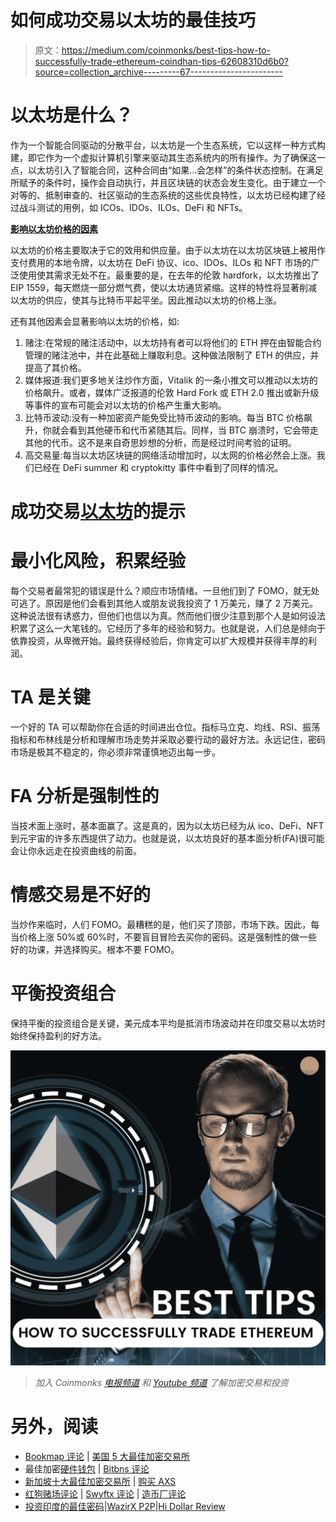 # 如何成功交易以太坊的最佳技巧

> 原文：<https://medium.com/coinmonks/best-tips-how-to-successfully-trade-ethereum-coindhan-tips-62608310d6b0?source=collection_archive---------67----------------------->

# 以太坊是什么？

作为一个智能合同驱动的分散平台，以太坊是一个生态系统，它以这样一种方式构建，即它作为一个虚拟计算机引擎来驱动其生态系统内的所有操作。为了确保这一点，以太坊引入了智能合同，这种合同由“如果…会怎样”的条件状态控制。在满足所赋予的条件时，操作会自动执行，并且区块链的状态会发生变化。由于建立一个对等的、抵制审查的、社区驱动的生态系统的这些优良特性，以太坊已经构建了经过战斗测试的用例，如 ICOs、IDOs、ILOs、DeFi 和 NFTs。

[**影响以太坊价格的因素**](https://blog.coindhan.com/2022/02/08/ethereum-to-3500-bull-trap/)

以太坊的价格主要取决于它的效用和供应量。由于以太坊在以太坊区块链上被用作支付费用的本地令牌，以太坊在 DeFi 协议、ico、IDOs、ILOs 和 NFT 市场的广泛使用使其需求无处不在。最重要的是，在去年的伦敦 hardfork，以太坊推出了 EIP 1559，每天燃烧一部分燃气费，使以太坊通货紧缩。这样的特性将显著削减以太坊的供应，使其与比特币平起平坐。因此推动以太坊的价格上涨。

还有其他因素会显著影响以太坊的价格，如:

1.  赌注:在常规的赌注活动中，以太坊持有者可以将他们的 ETH 押在由智能合约管理的赌注池中，并在此基础上赚取利息。这种做法限制了 ETH 的供应，并提高了其价格。
2.  媒体报道:我们更多地关注炒作方面，Vitalik 的一条小推文可以推动以太坊的价格飙升。或者，媒体广泛报道的伦敦 Hard Fork 或 ETH 2.0 推出或新升级等事件的宣布可能会对以太坊的价格产生重大影响。
3.  比特币波动:没有一种加密资产能免受比特币波动的影响。每当 BTC 价格飙升，你就会看到其他硬币和代币紧随其后。同样，当 BTC 崩溃时，它会带走其他的代币。这不是来自奇思妙想的分析，而是经过时间考验的证明。
4.  高交易量:每当以太坊区块链的网络活动增加时，以太网的价格必然会上涨。我们已经在 DeFi summer 和 cryptokitty 事件中看到了同样的情况。

# 成功交易[以太坊](https://www.coindhan.com/)的提示

# 最小化风险，积累经验

每个交易者最常犯的错误是什么？顺应市场情绪。一旦他们到了 FOMO，就无处可逃了。原因是他们会看到其他人或朋友说我投资了 1 万美元，赚了 2 万美元。这种说法很有诱惑力，但他们也信以为真。然而他们很少注意到那个人是如何设法积累了这么一大笔钱的。它经历了多年的经验和努力。也就是说，人们总是倾向于依靠投资，从卑微开始。最终获得经验后，你肯定可以扩大规模并获得丰厚的利润。

# TA 是关键

一个好的 TA 可以帮助你在合适的时间进出仓位。指标马立克、均线、RSI、振荡指标和布林线是分析和理解市场走势并采取必要行动的最好方法。永远记住，密码市场是极其不稳定的，你必须非常谨慎地迈出每一步。

# FA 分析是强制性的

当技术面上涨时，基本面赢了。这是真的，因为以太坊已经为从 ico、DeFi、NFT 到元宇宙的许多东西提供了动力。也就是说，以太坊良好的基本面分析(FA)很可能会让你永远走在投资曲线的前面。

# 情感交易是不好的

当炒作来临时，人们 FOMO。最糟糕的是，他们买了顶部，市场下跌。因此，每当价格上涨 50%或 60%时，不要盲目冒险去买你的密码。这是强制性的做一些好的功课，并选择购买。根本不要 FOMO。

# 平衡投资组合

保持平衡的投资组合是关键，美元成本平均是抵消市场波动并在印度交易以太坊时始终保持盈利的好方法。

![](img/25d63ed43c0985ad5ea18926a332faca.png)

> *加入 Coinmonks* [*电报频道*](https://t.me/coincodecap) *和* [*Youtube 频道*](https://www.youtube.com/c/coinmonks/videos) *了解加密交易和投资*

# 另外，阅读

*   [Bookmap 评论](https://coincodecap.com/bookmap-review-2021-best-trading-software) | [美国 5 大最佳加密交易所](https://coincodecap.com/crypto-exchange-usa)
*   最佳加密[硬件钱包](/coinmonks/hardware-wallets-dfa1211730c6) | [Bitbns 评论](/coinmonks/bitbns-review-38256a07e161)
*   [新加坡十大最佳加密交易所](https://coincodecap.com/crypto-exchange-in-singapore) | [购买 AXS](https://coincodecap.com/buy-axs-token)
*   [红狗赌场评论](https://coincodecap.com/red-dog-casino-review) | [Swyftx 评论](https://coincodecap.com/swyftx-review) | [造币厂评论](https://coincodecap.com/coingate-review)
*   [投资印度的最佳密码](https://coincodecap.com/best-crypto-to-invest-in-india-in-2021)|[WazirX P2P](https://coincodecap.com/wazirx-p2p)|[Hi Dollar Review](https://coincodecap.com/hi-dollar-review)